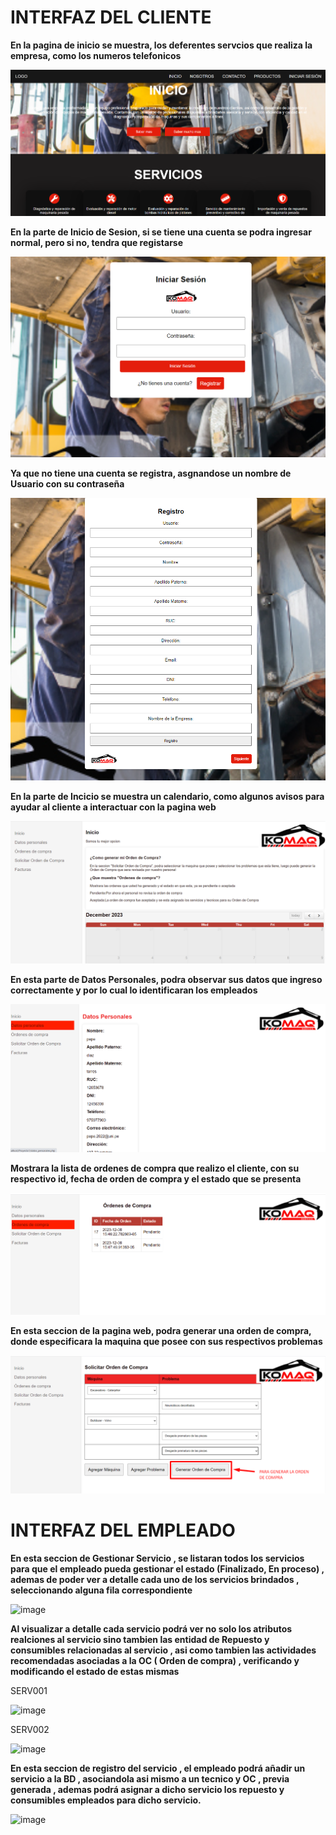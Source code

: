 # INTERFAZ DEL CLIENTE

**En la pagina de inicio se muestra, los deferentes servcios que realiza la empresa, como los numeros telefonicos**

![](https://github.com/RenzoAr10/DBD-KomaqService/blob/main/Documentacion%20de%20Soporte/Screenshot_17.png)

**En la parte de Inicio de Sesion, si se tiene una cuenta se podra ingresar normal, pero si no, tendra que registarse**

![](https://github.com/RenzoAr10/DBD-KomaqService/blob/main/Documentacion%20de%20Soporte/Screenshot_18.png)

**Ya que no tiene una cuenta se registra, asgnandose un nombre de Usuario con su contraseña**

![](https://github.com/RenzoAr10/DBD-KomaqService/blob/main/Documentacion%20de%20Soporte/Screenshot_19.png)

**En la parte de Incicio se muestra un calendario, como algunos avisos para ayudar al cliente a interactuar con la pagina web**

![](https://github.com/RenzoAr10/DBD-KomaqService/blob/main/Documentacion%20de%20Soporte/Screenshot_20.png)

**En esta parte de Datos Personales, podra observar sus datos que ingreso correctamente y por lo cual lo identificaran los empleados**

![](https://github.com/RenzoAr10/DBD-KomaqService/blob/main/Documentacion%20de%20Soporte/Screenshot_21.png)

**Mostrara la lista de ordenes de compra que realizo el cliente, con su respectivo id, fecha de orden de compra y el estado que se presenta**

![](https://github.com/RenzoAr10/DBD-KomaqService/blob/main/Documentacion%20de%20Soporte/Screenshot_22.png)

**En esta seccion de la pagina web, podra generar una orden de compra, donde especificara la maquina que posee con sus respectivos problemas**

![](https://github.com/RenzoAr10/DBD-KomaqService/blob/main/Documentacion%20de%20Soporte/Screenshot_23.png)

# INTERFAZ DEL EMPLEADO

**En esta seccion de Gestionar Servicio , se listaran todos los servicios para que el empleado pueda gestionar el estado (Finalizado, En proceso) , ademas de poder ver a detalle cada uno de los servicios brindados , seleccionando alguna fila correspondiente**

![image](https://github.com/RenzoAr10/DBD-KomaqService/assets/121067321/539938a4-ca7a-4017-bf83-2c34ffec0626)

**Al visualizar a detalle cada servicio podrá ver no solo los atributos realciones al servicio sino tambien las entidad de Repuesto y consumibles relacionadas al servicio , asi como tambien las actividades recomendadas asociadas a la OC ( Orden de compra) , verificando y modificando el estado de estas mismas**

SERV001

![image](https://github.com/RenzoAr10/DBD-KomaqService/assets/121067321/8fc04e45-39ef-424e-94f2-18b3899a303a)

SERV002

![image](https://github.com/RenzoAr10/DBD-KomaqService/assets/121067321/a15c52d5-70e2-4c9c-b24b-750aa13ef035)

**En esta seccion de registro del servicio , el empleado podrá añadir un servicio a la BD , asociandola asi mismo a un tecnico y OC , previa generada , ademas podrá asignar a dicho servicio los repuesto y consumibles empleados para dicho servicio.**

![image](https://github.com/RenzoAr10/DBD-KomaqService/assets/121067321/f3b63e12-4672-4751-99e7-1ea5fec8af33)
